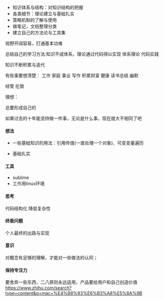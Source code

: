 - 知识体系与结构：对知识结构的把握
- 各类细节：理论建立与基础扎实
- 策略机制的了解与使用
- 做笔记，文档整理分类
- 建立自己的方法论与工具集

视野开阔容易，打通基本功难

总结自己的学习方法:知识不成体系，理论通过代码得以实现
  体系理论
  代码实践

知识不断积累与迭代

有些事要想清楚：
工作
家庭
事业
写作
积累财富
健康
读书总结
幽默

经管 伦敦

理想：

总要形成自己的

如果过去的十年能坚持做一件事，无论是什么事，现在就大不相同了吧

#### 想法
- 一些基础知识的用法：引用传值(一直处理一个对象)、可变变量遍历

- 基础扎实

#### 工具
- sublime
- 工作用linux环境


#### 思考
代码结构化
降低复杂性

#### 终极问题
个人最终的出路与实现

#### 意识
对概念有足够的理解，才能对一些做法的认同；

#### 保持专注力
要舍弃一些东西，二八原则永远适用，产品要给用户和自己创造价值
https://www.zhihu.com/search?type=content&q=mac+%E4%B8%93%E6%B3%A8%E5%8A%9B
